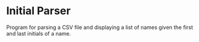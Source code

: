 # Initial Parser
Program for parsing a CSV file and displaying a list of names given the first and last initials of a name.